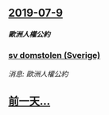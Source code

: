 ## [2019-07-9](/news/2019/07/9/index.md)

##### 歐洲人權公約
### [sv domstolen (Sverige) ](/news/2019/07/9/sv-domstolen-Sverige.md)
_消息: 歐洲人權公約_

## [前一天...](/news/2019/07/7/index.md)

